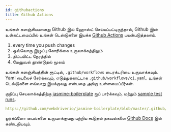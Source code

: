 ```yaml
---
id: githubactions
title: Github Actions
---
```


உங்கள் களஞ்சியமானது Github இல் ஹோஸ்ட் செய்யப்பட்டிருந்தால், Github இன் உள்கட்டமைப்பில் உங்கள் டெஸ்டுகளை இயக்க [Github Actions](https://docs.github.com/en/actions/getting-started-with-github-actions/about-github-actions#about-github-actions) பயன்படுத்தலாம்.

1. every time you push changes
2. ஒவ்வொரு இழுப்பு கோரிக்கை உருவாக்கத்திலும்
3. திட்டமிட்ட நேரத்தில்
4. மேனுவல் தூண்டுதல் மூலம்

உங்கள் களஞ்சியத்தின் ரூட்டில், `.github/workflows` டைரக்டரியை உருவாக்கவும். Yaml பைலைச் சேர்க்கவும், எடுத்துக்காட்டாக `.github/workflows/ci.yaml`. உங்கள் டெஸ்டுகளை எவ்வாறு இயக்குவது என்பதை அங்கு உள்ளமைப்பீர்கள்.

குறிப்பு செயலாக்கத்திற்கு [jasmine-boilerplate](https://github.com/webdriverio/jasmine-boilerplate/blob/master/.github/workflows/ci.yaml) ஐப் பார்க்கவும், மற்றும் [sample test runs](https://github.com/webdriverio/jasmine-boilerplate/actions?query=workflow%3ACI).

```yaml reference
https://github.com/webdriverio/jasmine-boilerplate/blob/master/.github/workflows/ci.yaml
```

ஒர்க்ப்ளோ பைல்களை உருவாக்குவது பற்றிய கூடுதல் தகவல்களை [Github Docs](https://docs.github.com/en/actions/configuring-and-managing-workflows/configuring-a-workflow#creating-a-workflow-file) இல் கண்டறியவும்.
